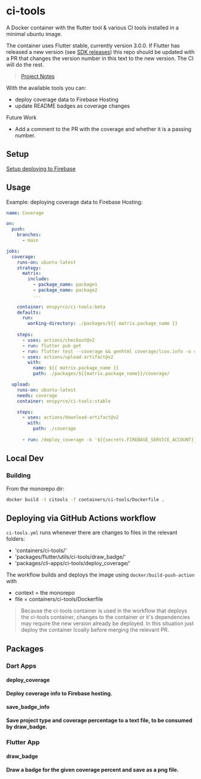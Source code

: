 # ci-tools

A Docker container with the flutter tool & various CI tools installed in a minimal ubuntu image.

The container uses Flutter stable, currently version 3.0.0. If Flutter has released a new version (see [SDK releases](https://docs.flutter.dev/development/tools/sdk/releases)) this repo should be updated with a PR that changes the version number in this text to the new version. The CI will do the rest.

> [Project Notes]

With the available tools you can:

- deploy coverage data to Firebase Hosting
- update README badges as coverage changes

Future Work

- Add a comment to the PR with the coverage and whether it is a passing number.

## Setup

[Setup deploying to Firebase]

## Usage

Example: deploying coverage data to Firebase Hosting:

```yml
name: Coverage

on:
  push:
    branches:
      - main

jobs:
  coverage:
    runs-on: ubuntu-latest
    strategy:
      matrix:
        include:
          - package_name: package1
          - package_name: package2
          ...
  
    container: enspyrco/ci-tools:beta
    defaults:
      run:
        working-directory: ./packages/${{ matrix.package_name }}
    
    steps:
      - uses: actions/checkout@v2
      - run: flutter pub get
      - run: flutter test --coverage && genhtml coverage/lcov.info -o coverage
      - uses: actions/upload-artifact@v2
        with:
          name: ${{ matrix.package_name }}
          path: ./packages/${{matrix.package_name}}/coverage/

  upload:
    runs-on: ubuntu-latest
    needs: coverage
    container: enspyrco/ci-tools:stable

    steps:
      - uses: actions/download-artifact@v2
        with:
          path: ./coverage
    
      - run: /deploy_coverage -k '${{secrets.FIREBASE_SERVICE_ACCOUNT}}' -p firebase_project_id
```

## Local Dev

### Building

From the monorepo dir:

```sh
docker build -t citools -f containers/ci-tools/Dockerfile .
```

## Deploying via GitHub Actions workflow

`ci-tools.yml` runs whenever there are changes to files in the relevant folders:

- 'containers/ci-tools/'
- 'packages/flutter/utils/ci-tools/draw_badge/'
- 'packages/cli-apps/ci-tools/deploy_coverage/'

The workflow builds and deploys the image using `docker/build-push-action` with

- context = the monorepo
- file = containers/ci-tools/Dockerfile

> Because the ci-tools container is used in the workflow that deploys the ci-tools container, changes to the container or it's dependencies may require the new version already be deployed. In this situation just deploy the container lcoally before merging the relevant PR.

## Packages

### Dart Apps

#### deploy_coverage

**Deploy coverage info to Firebase hosting.**

#### save_badge_info

**Save project type and coverage percentage to a text file, to be consumed by draw_badge.**

### Flutter App

#### draw_badge

**Draw a badge for the given coverage percent and save as a png file.**

[Project Notes]: https://enspyrco.notion.site/ci-tools-2685a4251b11427faebb5d311ae66ad8
[Setup deploying to Firebase]: docs/firebase_config.md
